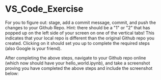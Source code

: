 # VS_Code_Exercise


For you to figure out: stage, add a commit message, commit, and push the changes to your Github Repo.
Hint: there should be a "1" or "2" that has popped up on the left side of your screen on one of the vertical tabs! This indicates that your local repo is different than the original Github repo you created. Clicking on it should set you up to complete the required steps (also Google is your friend).

After completing the above steps, navigate to your Github repo online (which now should have your hello_world.ipynb), and take a screenshot proving you have completed the above steps and include the screenshot below: